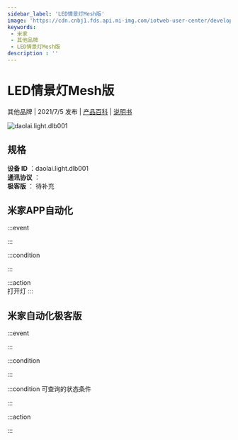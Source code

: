 ```yaml
---
sidebar_label: 'LED情景灯Mesh版'
image: 'https://cdn.cnbj1.fds.api.mi-img.com/iotweb-user-center/developer_16790718585866kXC5QCy.png?GalaxyAccessKeyId=AKVGLQWBOVIRQ3XLEW&Expires=9223372036854775807&Signature=Oj/oUs7h9m1Y9JM3dTNe7DcS2Ug='
keywords: 
 - 米家
 - 其他品牌
 - LED情景灯Mesh版
description : ''
---
```

# LED情景灯Mesh版

其他品牌 | 2021/7/5 发布 | [产品百科](https://home.mi.com/webapp/content/baike/product/index.html?model=daolai.light.dlb001/) | [说明书](https://home.mi.com/views/introduction.html?model=daolai.light.dlb001&region=cn)

![daolai.light.dlb001](https://cdn.cnbj1.fds.api.mi-img.com/iotweb-user-center/developer_16790718585866kXC5QCy.png?GalaxyAccessKeyId=AKVGLQWBOVIRQ3XLEW&Expires=9223372036854775807&Signature=Oj/oUs7h9m1Y9JM3dTNe7DcS2Ug=)

## 规格  
> 
**设备 ID** ：daolai.light.dlb001  
**通讯协议** ：  
**极客版**  ： 待补充 


## 米家APP自动化  

:::event  

:::

:::condition  

:::

:::action   
打开灯
:::

## 米家自动化极客版  

:::event  

:::

:::condition  

:::

:::condition 可查询的状态条件  

:::

:::action  

:::

        
